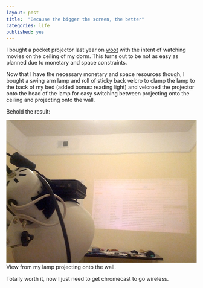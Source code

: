 ```yaml
---
layout: post
title:  "Because the bigger the screen, the better"
categories: life
published: yes
---
```


I bought a pocket projector last year on [woot](http://www.woot.com/offers/rechargeable-50-lm-led-pico-projector) with the intent of watching movies on the ceiling of my dorm.  This turns out to be not as easy as planned due to monetary and space constraints.

Now that I have the necessary monetary and space resources though, I bought a swing arm lamp and roll of sticky back velcro to clamp the lamp to the back of my bed (added bonus: reading light) and velcroed the projector onto the head of the lamp for easy switching between projecting onto the ceiling and projecting onto the wall.

Behold the result:

<div class="with-caption">
  <img src="/assets/images/projector.jpg" alt="Projecting onto the wall"> <span class="caption">View from my lamp projecting onto the wall.</span>
</div>

Totally worth it, now I just need to get chromecast to go wireless.

[result]: /assets/images/projector.jpg "Projecting onto the wall"
